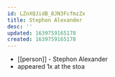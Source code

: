 ```yaml
---
id: LZnXQJidB_8JN3FcfmzZx
title: Stephon Alexander
desc: ''
updated: 1639759165178
created: 1639759165178
---
```



- [[person]] - Stephon Alexander
- appeared 1x at the stoa
